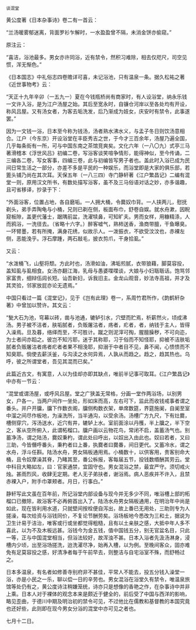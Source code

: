     谈混堂 

   黄公度著《日本杂事诗》卷二有一首云：

   “兰汤暖雾郁迷离，背面罗衫乍解时，一水盈盈曾不隔，未消金饼亦偷窥。”

   原注云：

   “喜洁，浴池最多。男女亦许同浴，近有禁令，然积习难除，相去仅咫尺，司空见惯，浑无惭色。”

   《日本国志》中礼俗志四卷赡详可喜，未记浴池，只有温泉一条。据久松祐之著《近世事物考》云：

   “天正十九年辛卯（一五九一）夏在今钱瓶桥尚有商家时，有人设浴堂，纳永乐钱一文许入浴，是为江户汤屋之始。其后至宽永时，自镰仓河岸以至各处均有开设，称风吕屋。又有汤女者，为客去垢洗发，后乃渐成为妓女，庆安时有禁令，此事遂罢。”

   因为一文钱一浴，日本至今称为钱汤，汤者熟水沸水义，与孟子冬日则饮汤意相合。江户（今东京）开设浴堂在丰臣秀吉之世，于今才三百余年，汤屋乃遍全国，几乎每条街有一所，可与中国东南之茶馆竞爽矣。文化六年（一八〇九）式亭三马著滑稽本《浮世风吕》初编二卷，写浴客谈笑喧争情形，能得神似，至今传诵，二三编各二卷，写女客事，四编三卷，此与初编皆写男子者也。盖此时入浴已成为民间日常生活之一部分，亦差不多是平民的一种娱乐，而浴堂即是大家的俱乐部，若篦头铺乃尚在其次耳。天保五年（一八三四）寺门静轩著《江户繁昌记》二编有混堂一则，原用汉文所书，有数处描写浴客，虽不及三马俗语对话之妙，亦多谐趣，且可省移译，抄录于下：

   “外面浴客，位置占地，各自磨垢。一人拥大桶，令爨奴巾背。一人挟两儿，慰抚剃头，弟手弄陶龟与小桶，兄则已剃在侧，板面布巾，舒卷自娱。就水舟漱，因睨窥板隙，盖更代藩士，踞隅前盆，洗濯犊鼻，可知旷夫。男而女样，用糠精涤，人而鸦浴，一洗径去。（省略十六字。）醉客嘘气，熟柿送香，渔商带膻，干鱼曝臭。一环臂墨，若有所掩，满身花绣，似故示人。一泼振衣，不欲受汶汶也，赤裸左侧，恶能浼乎。浮石摩踵，两石敲毛，披衣剪爪，干身拾虱。”

   又云：

   “水泼桶飞，山壑将颓。方此时也，汤滑如油，沸垢煎腻，衣带狼藉，脚莫容投，盖知虱与虱相食。女汤亦翻江海，乳母与愚婆喋喋谈，大娘与小妇聒聒话。饱骂邻家富贵，细辩伍闾长短。讪吾新妇，诉我旧主。金龙山观音，妙法寺高祖，并才及其灵验，邻家放屁亦论无遗焉。”

   中国只看过一篇《混堂记》，见于《岂有此理》卷一，系周竹君所作，《韵鹤轩杂著》中曾加以赞许。其文云：

   “甃大石为池，穹幕以砖，凿与池通，辘轳引水，穴壁而贮焉，析薪然火，顷成沸汤。男子被不洁者，肤垢腻者，负贩屠沽者，疡者，疕者，者，纳钱于主人，皆得入澡焉。旦及暮，络绎而至，不可胜计。蹴之则泥滓可掏，腥膻臊秽，不可向迩，为士者间亦蹈之。彼岂不知污耶，迷于其称耶，习于俗而不知怪耶，抑被不洁肤垢腻者负贩屠沽者疡者疕者者果不相浼耶，抑溺于中者目不见，鼻不闻，心愦愦而不知臭耶。倘使去薪沃釜，与沟渎之水何异焉，人孰从而趋之。趋之，趋其热也。乌呼，彼之所谓堂者，吾见其混而已矣。”

   此篇近古文，有寓意，人以为佳却亦即其缺点，唯前半记事可取耳。《江户繁昌记》中亦有一节云：

   “混堂或谓汤屋，或呼风吕屋。堂之广狭盖无常格，分画一堂作两浴场，以别男女，户各一，当两户间作一坐处，形如床而高，左右可下，监此而收钱戒事者谓之番头。并户开牖，牖下作数衣阁，牖侧构数衣架，单席数筵，界筵施阑，自阑至室中溜之间尽作板地，为澡洗所，当半通沟，以受余汤。汤槽广方九尺，下有灶爨，槽侧穿穴，泻汤送水，近穴有井，辘轳上水。室前面涂以丹雘，半上牖之，半下空之，客从空所俯入，此谓柘榴口。牖户画以云物花鸟，常闭不启，盖蓄汤气也。别蓄净汤，谓之陆汤，爨奴秉杓，谓此处曰呼出，以奴出入由此也。奴曰若者，又曰三助，今皆僭呼番头，秉杓者曰上番，执爨者曰爨番，间日更代。又蓄冷水，谓之水舟，浮斗任斟。陆汤水舟，男女隔板通用焉。小桶数十，以供客用，贵客别命大桶，且令奴摩澡其脊，乃睹其至，番公柝报，客每届五节，投钱数缗酬其劳云。堂中科目大略如左，曰：官家通禁，宜固守也。男女混浴之禁，最宜严守。须切戒火烛。甚雨烈风，收肆无定期。老人无子弟扶者，谢浴焉。病人恶疾并不许入，且禁赤裸入户，附手巾罩颊者。月日，行事白。”

   静轩写此文虽在百年前，所记浴堂内部设备与现今并无多少不同，唯浴槽上部的柘榴口已撤除，故浴客不必再俯首出入了。陆汤水舟男女隔板通用，在明治年中尚是如此，现在皆利用水道，只就壁间按栓便自泻出，故上番已无用处，三助则专为人搓澡，每次给资与浴钱同价，不复论节酬劳矣。浴场板地今悉改为三和土，据说为卫生计易于洁治，唯客或行或坐都觉得粗糙，且有以土亲肤之感，大抵中年人多不喜此，以为不及木板远甚。浴钱今为金五钱，值中国钱五分，别无官盆名目，只此一等，正与中国混堂相当，但浴法较好，故浑浊不甚。日本入浴者先汲汤淋身，浸槽内少顷，出至浴场搓洗，迨洗濯尽净，始再入槽，以为例。至晚间客众，固亦难免有足莫容投之感，好清净者每于午前早去，则整洁与自宅浴室不殊，而舒畅过之。

   日本多温泉，有名者如修善寺别府非不甚佳，平常人不能去，投五分钱入澡堂一浴，亦是小民之一乐，聊以偿一日的辛劳也。男女混浴在浴堂久有禁令，唯温泉旅馆等处仍有之，黄公度诗注稍嫌笼统，诗亦只是想像的香艳之作，在杂事诗中并非上乘。日本人对于裸体的观念本来是颇近于健全的，前后受了中国与西洋的影响，略见歪曲，于德川中期及明治初的禁令可见，不过他比在儒教和基督教的本国究竟也还好些，此则即在现今男女分浴的混堂中亦可见之者也。

   七月十二日。

